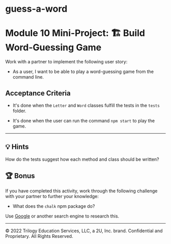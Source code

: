 # guess-a-word

# Module 10 Mini-Project: 🏗️ Build Word-Guessing Game

Work with a partner to implement the following user story:

- As a user, I want to be able to play a word-guessing game from the command line.

## Acceptance Criteria

- It's done when the `Letter` and `Word` classes fulfill the tests in the `tests` folder.

- It's done when the user can run the command `npm start` to play the game.

---

## 💡 Hints

How do the tests suggest how each method and class should be written?

## 🏆 Bonus

If you have completed this activity, work through the following challenge with your partner to further your knowledge:

- What does the `chalk` npm package do?

Use [Google](https://www.google.com) or another search engine to research this.

---

© 2022 Trilogy Education Services, LLC, a 2U, Inc. brand. Confidential and Proprietary. All Rights Reserved.
